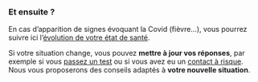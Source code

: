 ### Et ensuite ?

En cas d’apparition de signes évoquant la Covid (fièvre…), vous pourrez suivre ici l’[évolution de votre état de santé](/suivi/introduction).

Si votre situation change, vous pouvez **mettre à jour vos réponses**, par exemple si vous [passez un test](/depistage) ou si vous avez eu un [contact à risque](#contactarisque). Nous vous proposerons des conseils adaptés à **votre nouvelle situation**.
